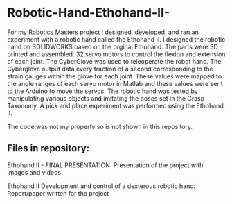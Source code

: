 # Robotic-Hand-Ethohand-II-
For my Robotics Masters project I designed, developed, and ran an experiment with a robotic hand called the Ethohand II. I designed the robotic hand on SOLIDWORKS based on the orginal Ethohand. The parts were 3D printed and assembled. 32 servo motors to control the flexion and extension of each joint. The CyberGlove was used to teleoperate the robot hand. The Cyberglove output data every fraction of a second corresponding to the strain gauges within the glove for each joint. These values were mapped to the angle ranges of each servo motor in Matlab and these values were sent to the Arduino to move the servos. The robotic hand was tested by manipulating various objects and imitating the poses set in the Grasp Taxonomy. A pick and place experiment was performed using the Ethohand II.

The code was not my property so is not shown in this repository.

## Files in repository:

Ethohand II - FINAL PRESENTATION: Presentation of the project with images and videos
    
Ethohand II Development and control of a dexterous robotic hand: Report/paper written for the project
